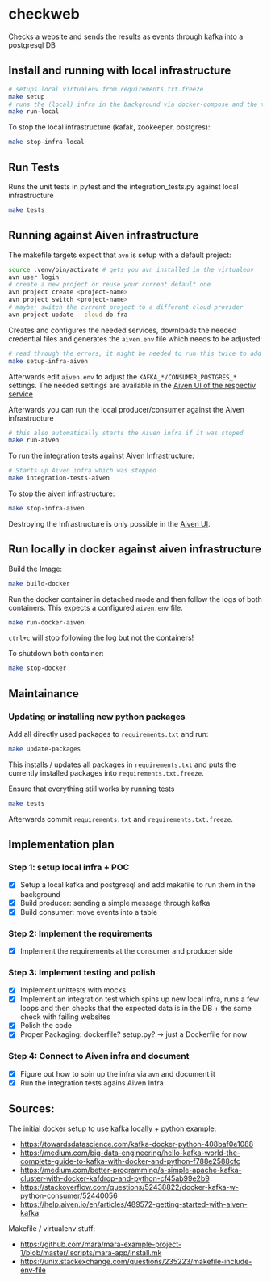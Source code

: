 # checkweb

Checks a website and sends the results as events through kafka into a postgresql DB

## Install and running with local infrastructure

```bash
# setups local virtualenv from requirements.txt.freeze
make setup
# runs the (local) infra in the background via docker-compose and the two apps in the foreground
make run-local
```

To stop the local infrastructure (kafak, zookeeper, postgres):

```bash
make stop-infra-local
```

## Run Tests

Runs the unit tests in pytest and the integration_tests.py against local infrastructure

```bash
make tests
```

## Running against Aiven infrastructure

The makefile targets expect that `avn` is setup with a default project:

```bash
source .venv/bin/activate # gets you avn installed in the virtualenv
avn user login
# create a new project or reuse your current default one
avn project create <project-name>
avn project switch <project-name>
# maybe: switch the current project to a different cloud provider
avn project update --cloud do-fra
```

Creates and configures the needed services, downloads the needed credential files and 
generates the `aiven.env` file which needs to be adjusted:

```bash
# read through the errors, it might be needed to run this twice to add the kafka topic
make setup-infra-aiven
```

Afterwards edit `aiven.env` to adjust the `KAFKA_*/CONSUMER_POSTGRES_*` settings. The 
needed settings are available in the [Aiven UI of the respectiv service](https://console.aiven.io/) 

Afterwards you can run the local producer/consumer against the Aiven infrastructure

```bash
# this also automatically starts the Aiven infra if it was stoped
make run-aiven
```

To run the integration tests against Aiven Infrastructure:

```bash
# Starts up Aiven infra which was stopped
make integration-tests-aiven
```

To stop the aiven infrastructure:

```bash
make stop-infra-aiven
```

Destroying the Infrastructure is only possible in the [Aiven UI](https://console.aiven.io/).

## Run locally in docker against aiven infrastructure

Build the Image:

```bash
make build-docker
```

Run the docker container in detached mode and then follow the logs of both containers. This expects a 
configured `aiven.env` file. 

```bash
make run-docker-aiven
```

`ctrl+c` will stop following the log but not the containers!

To shutdown both container:

```bash
make stop-docker
```

## Maintainance

### Updating or installing new python packages

Add all directly used packages to `requirements.txt` and run:

```bash
make update-packages
```

This installs / updates all packages in `requirements.txt` and puts the currently installed packages into 
`requirements.txt.freeze`.

Ensure that everything still works by running tests

```bash
make tests
```

Afterwards commit `requirements.txt` and `requirements.txt.freeze`.

## Implementation plan

### Step 1: setup local infra + POC 
* [x] Setup a local kafka and postgresql and add makefile to run them in the background
* [x] Build producer: sending a simple message through kafka
* [x] Build consumer: move events into a table

### Step 2: Implement the requirements
* [x] Implement the requirements at the consumer and producer side
  
### Step 3: Implement testing and polish
* [x] Implement unittests with mocks
* [x] Implement an integration test which spins up new local infra, runs a few loops and then checks that the expected 
  data is in the DB + the same check with failing websites
* [x] Polish the code
* [x] Proper Packaging: dockerfile? setup.py? -> just a Dockerfile for now

### Step 4: Connect to Aiven infra and document  
* [x] Figure out how to spin up the infra via `avn` and document it
* [x] Run the integration tests agains Aiven Infra

## Sources:

The initial docker setup to use kafka locally + python example: 
* https://towardsdatascience.com/kafka-docker-python-408baf0e1088
* https://medium.com/big-data-engineering/hello-kafka-world-the-complete-guide-to-kafka-with-docker-and-python-f788e2588cfc
* https://medium.com/better-programming/a-simple-apache-kafka-cluster-with-docker-kafdrop-and-python-cf45ab99e2b9
* https://stackoverflow.com/questions/52438822/docker-kafka-w-python-consumer/52440056
* https://help.aiven.io/en/articles/489572-getting-started-with-aiven-kafka

Makefile / virtualenv stuff:
* https://github.com/mara/mara-example-project-1/blob/master/.scripts/mara-app/install.mk
* https://unix.stackexchange.com/questions/235223/makefile-include-env-file
